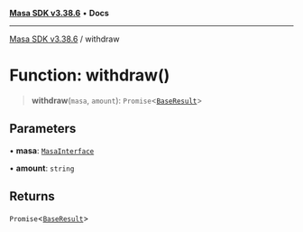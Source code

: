 [**Masa SDK v3.38.6**](../README.md) • **Docs**

***

[Masa SDK v3.38.6](../globals.md) / withdraw

# Function: withdraw()

> **withdraw**(`masa`, `amount`): `Promise`\<[`BaseResult`](../interfaces/BaseResult.md)\>

## Parameters

• **masa**: [`MasaInterface`](../interfaces/MasaInterface.md)

• **amount**: `string`

## Returns

`Promise`\<[`BaseResult`](../interfaces/BaseResult.md)\>
